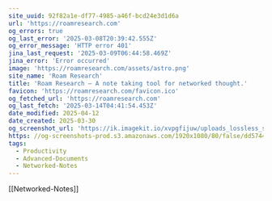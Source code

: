 ```yaml
---
site_uuid: 92f82a1e-df77-4985-a46f-bcd24e3d1d6a
url: 'https://roamresearch.com'
og_errors: true
og_last_error: '2025-03-08T20:39:42.555Z'
og_error_message: 'HTTP error 401'
jina_last_request: '2025-03-09T06:44:58.469Z'
jina_error: 'Error occurred'
image: 'https://roamresearch.com/assets/astro.png'
site_name: 'Roam Research'
title: 'Roam Research – A note taking tool for networked thought.'
favicon: 'https://roamresearch.com/favicon.ico'
og_fetched_url: 'https://roamresearch.com'
og_last_fetch: '2025-03-14T04:41:54.453Z'
date_modified: 2025-04-12
date_created: 2025-03-30
og_screenshot_url: 'https://ik.imagekit.io/xvpgfijuw/uploads_lossless_screenshots_20250527_Roam_og_screenshot.jpeg'
https: //og-screenshots-prod.s3.amazonaws.com/1920x1080/80/false/dd5744e809c81d038ee1d7e3f3223ae6342b91cf372a7f6d840112202941b3cc.jpeg
tags:
  - Productivity
  - Advanced-Documents
  - Networked-Notes
---
```


[[Networked-Notes]]


